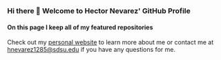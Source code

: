 ### Hi there 👋 Welcome to Hector Nevarez' GitHub Profile
#### On this page I keep all of my featured repositories
Check out my [personal website](https://hectorenevarez.github.io/) to learn more about me or contact me at <hnevarez1285@sdsu.edu> if you have any questions for me.

